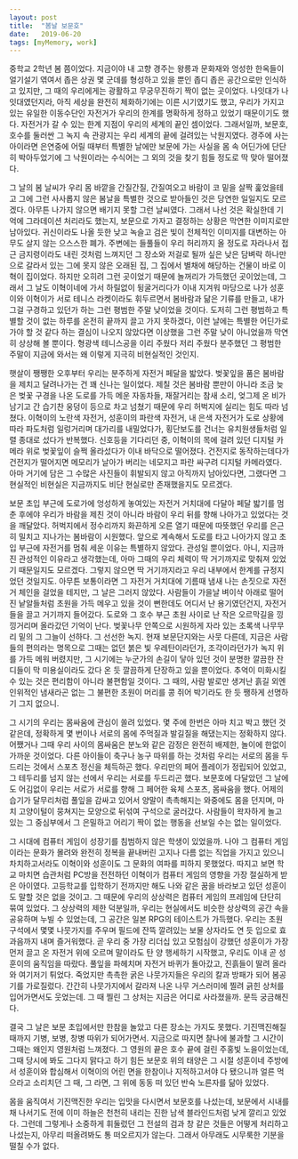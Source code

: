 ```yaml
---
layout: post
title:  "봄날 보문호"
date:   2019-06-20
tags: [myMemory, work]
---
```


  중학교 2학년 봄 쯤이었다. 지금이야 내 고향 경주는 왕릉과 문화재와 엉성한 한옥들이 얼기설기 엮여서 좁은 상권 몇 군데를 형성하고 있을 뿐인 좁디 좁은 공간으로만 인식하고 있지만, 그 때의 우리에게는 광활하고 무궁무진하기 짝이 없는 곳이었다. 나잇대가 나잇대였던지라, 아직 세상을 완전히 체화하기에는 이른 시기였기도 했고, 우리가 가지고 있는 유일한 이동수단인 자전거가 우리의 한계를 명확하게 정하고 있었기 때문이기도 했다. 자전거가 갈 수 있는 한계 지점이 우리의 세계의 끝인 셈이었다. 그래서일까, 보문호, 호수를 둘러싼 그 녹지 속 관광지는 우리 세계의 끝에 걸려있는 낙원지였다. 경주에 사는 아이라면 은연중에 어릴 때부터 특별한 날에만 보문에 가는 사실을 몸 속 어딘가에 단단히 박아두었기에 그 낙원이라는 수식어는 그 외의 것을 찾기 힘들 정도로 딱 맞아 떨어졌다.

  그 날의 봄 날씨가 우리 몸 바깥을 간질간질, 간질여오고 바람이 코 밑을 살짝 훑었을테고 그에 그런 사사롭지 않은 봄날을 특별한 것으로 받아들인 것은 당연한 일일지도 모르겠다. 아무튼 나가지 않으면 배기지 못할 그런 날씨였다. 그래서 나선 것은 확실한데 기억에 그라데이션 처리라도 했는지, 보문으로 가자고 결정하는 상황은 막연한 이미지로만 남아있다. 귀신이라도 나올 듯한 낮고 녹슬고 검은 빛이 전체적인 이미지를 대변하는 아무도 살지 않는 으스스한 폐가. 주변에는 들풀들이 우리 허리까지 올 정도로 자라나서 접근 금지령이라도 내린 것처럼 느껴지던 그 장소와 저걸로 될까 싶은 낮은 담벼락 하나만으로 갈라서 있는 그에 못지 않은 오래된 집, 그 집에서 별채에 해당하는 건물이 바로 이혁이 집이었다. 하지만 오히려 그런 곳이었기 때문에 놀꺼리가 가득했던 곳이었는데, 그래서 그 날도 이혁이네에 가서 하릴없이 뒹굴거리다가 이내 지겨워 마당으로 나가 성훈이와 이혁이가 서로 테니스 라켓이라도 휘두르면서 봄바람과 닮은 기류를 만들고, 내가 그걸 구경하고 있던가 하는 그런 평범한 주말 낮이었을 것이다. 도저히 그런 평범하고 특별할 것이 없는 하루를 온전히 끝까지 끌고 가지 못하겠다, 이런 날에는 특별한 어딘가로 가야 할 것 같다 하는 결심이 나오지 않았다면 이상했을 그런 주말 낮이 아니었을까 막연히 상상해 볼 뿐이다. 형광색 테니스공을 이리 주웠다 저리 주웠다 분주했던 그 평범한 주말이 지금에 와서는 왜 이렇게 지극히 비현실적인 것인지.

  햇살이 쨍쨍한 오후부터 우리는 분주하게 자전거 페달을 밟았다. 벚꽃잎을 품은 봄바람을 제치고 달려나가는 건 꽤 신나는 일이었다. 제칠 것은 봄바람 뿐만이 아니라 조금 늦은 벚꽃 구경을 나온 도로를 가득 메운 자동차들, 재잘거리는 참새 소리, 엊그제 온 비가 남기고 간 습기찬 웅덩이 등으로 차고 넘쳤기 때문에 우리 허벅지에 실리는 힘도 따라 넘쳤다. 이혁이의 노란색 자전거, 성훈이의 파란색 자전거, 내 은색 자전거가 도로 상황에 따라 파도처럼 일렁거리며 대가리를 내밀었다가, 횡단보도를 건너는 유치원생들처럼 일렬 종대로 섰다가 반복했다. 신호등을 기다리던 중, 이혁이의 목에 걸려 있던 디지털 카메라 위로 벚꽃잎이 슬쩍 올라섰다가 이내 바닥으로 떨어졌다. 건전지로 동작하는데다가 건전지가 떨어지면 메모리가 날아가 버리는 네모지고 파란 싸구려 디지털 카메라였다. 아마 거기에 담은 그 수많은 사진들이 휘발되지 않고 아직까지 남아있다면, 그랬다면 그 현실적인 비현실은 지금까지도 비단 현실로만 존재했을지도 모르겠다.

  보문 초입 부근에 도로가에 엉성하게 놓여있는 자전거 거치대에 다달아 페달 밟기를 멈춘 후에야 우리가 바람을 제친 것이 아니라 바람이 우리 뒤를 향해 나아가고 있었다는 것을 깨달았다. 허벅지에서 정수리까지 화끈하게 오른 열기 때문에 따뜻했던 우리를 은근히 밀치고 지나가는 봄바람이 시원했다. 앞으로 계속해서 도로를 타고 나아가지 않고 초입 부근에 자전거를 멈춰 세운 이유는 특별하지 않았다. 관성일 뿐이었다. 아니, 지금까진 관성적인 이유라고 생각했는데, 아마 그때의 우리 체력이 딱 거기까지로 맞춰져 있었기 때문일지도 모르겠다. 그렇지 않으면 딱 거기까지라고 우리 내부에서 한계를 규정지었던 것일지도. 아무튼 보통이라면 그 자전거 거치대에 기름때 냄새 나는 손짓으로 자전거 체인을 걸었을 테지만, 그 날은 그러지 않았다. 사람들이 가을날 벼이삭 아래로 떨어진 낱알들처럼 초원을 가득 메우고 있을 것이 뻔한데도 어디서 난 용기였던건지, 자전거들을 끌고 거기까지 들어갔다. 도로와 그 호수 부근 초원 사이로 난 작은 오르막길을 낑낑거리며 올라갔던 기억이 난다. 벚꽃나무 안쪽으로 시원하게 자라 있는 초록색 나무무리 밑의 그 그늘이 선하다. 그 선선한 녹지. 현재 보문단지와는 사뭇 다른데, 지금은 사람들의 편의라는 명목으로 그때는 없던 붉은 빛 우레탄이라던가, 조각이라던가가 녹지 위를 가득 메워 버렸지만, 그 시기에는 누군가의 손길이 닿아 있던 것이 분명한 깔끔한 잔디들이 막 미용실이라도 갔다 온 듯 깔끔하게 단장하고 있을 뿐이었다. 추억이 미화시킬 수 있는 것은 편리함이 아니라 불편함일 것이다. 그 때의, 사람 발로만 생겨난 흙길 외엔 인위적인 냄새라곤 없는 그 불편한 초원이 머리를 콩 쥐어 박기라도 한 듯 쨍하게 선명하기 그지 없으니.

  그 시기의 우리는 몸싸움에 관심이 쏠려 있었다. 몇 주에 한번은 아마 치고 박고 했던 것 같은데, 정확하게 몇 번이나 서로의 몸에 주먹질과 발길질을 해댔는지는 정확하지 않다. 어쨌거나 그때 우리 사이의 몸싸움은 분노와 같은 감정은 완전히 배제한, 놀이에 한없이 가까운 것이었다. 다른 아이들이 축구나 농구 따위를 하는 것처럼 우리는 서로의 몸을 두드리는 것에서 스포츠 정신을 체득하곤 했다. 우리만의 페어 플레이가 정립되어 있었고, 그 테두리를 넘지 않는 선에서 우리는 서로를 두드리곤 했다. 보문호에 다달았던 그 날에도 어김없이 우리는 서로가 서로를 향해 그 페어한 육체 스포츠, 몸싸움을 했다. 어제의 습기가 달무리처럼 풀잎을 감싸고 있어서 양말이 촉촉해지는 와중에도 몸을 던지며, 마치 고양이털이 뭉쳐지는 모양으로 뒤섞여 구석으로 굴러갔다. 사람들이 왁자하게 놀고 있는 그 중심부에서 그 은밀하고 어리기 짝이 없는 행동을 선보일 수는 없는 일이었다.

  그 시대에 컴퓨터 게임이 성장기를 침범하지 않은 학생이 있었을까. 나야 그 컴퓨터 게임이라는 문화가 몰려와 완전히 정복을 끝내버린 고지나 다름 없는 직업을 가지고 있으니 차치하고서라도 이혁이와 성훈이도 그 문화의 여파를 피하지 못했었다. 따지고 보면 학교 마치면 습관처럼 PC방을 전전하던 이혁이가 컴퓨터 게임의 영향을 가장 절실하게 받은 아이였다. 고등학교를 입학하기 전까지만 해도 나와 같은 꿈을 바라보고 있던 성훈이도 말할 것은 없을 것이고. 그 때문에 우리의 상상력은 컴퓨터 게임의 프레임에 단단히 묶여 있었다. 그 상상력의 제한 덕분일까, 우리는 현실에서도 비슷한 상상력의 공간 속을 공유하며 누빌 수 있었는데, 그 공간은 일본 RPG의 테이스트가 가득했다. 우리는 초원 구석에서 몇몇 나뭇가지를 주우며 필드에 잔뜩 깔려있는 보물 상자라도 연 듯 입으로 효과음까지 내며 즐거워했다. 곧 우리 중 가장 리더십 있고 모험심이 강했던 성훈이가 가장 먼저 끌고 온 자전거 위에 오르며 말이라도 탄 양 행세하기 시작했고, 우리도 이내 곧 성훈이의 움직임을 따랐다. 풀잎을 파헤치며 자전거 바퀴가 돌아갔고, 진흙들이 딸려 올라와 여기저기 튀었다. 죽었지만 촉촉한 굵은 나뭇가지들은 우리의 칼과 방패가 되어 봄공기를 가로질렀다. 간간히 나뭇가지에서 갈라져 나온 나무 거스러미에 찔려 긁힌 상처를 입어가면서도 웃었는데. 그 때 찔린 그 상처는 지금은 어디로 사라졌을까. 문득 궁금해진다.

  결국 그 날은 보문 초입에서만 한참을 놀았고 다른 장소는 가지도 못했다. 기진맥진해질 때까지 기병, 보병, 창병 따위가 되어가면서. 지금으로 따지면 찰나에 불과할 그 시간이 그때는 왜인지 영원처럼 느껴졌다. 그 영원의 끝은 호수 끝에 걸린 주홍빛 노을이었는데, 그때 당시에 봐도 그다지 맑다고 하기 힘든 보문호 위의 태양은 그 시절 성훈이네 주방에서 성훈이와 합심해서 이혁이의 어린 면을 한참이나 지적하고서야 다 됐으니까 얼른 먹으라고 소리치던 그 때, 그 라면, 그 위에 동동 떠 있던 반숙 노른자를 닮아 있었다.

  몸을 움직여서 기진맥진한 우리는 입맛을 다시면서 보문호를 나섰는데, 보문에서 시내를 채 나서기도 전에 이미 하늘은 천천히 내리는 진한 남색 블라인드처럼 낮게 깔리고 있었다. 그런데 그렇게나 소중하게 휘둘렀던 그 전설의 검과 창 같은 것들은 어떻게 처리하고 나섰는지, 아무리 떠올려봐도 통 떠오르지가 않는다. 그래서 아무래도 시무룩한 기분을 떨칠 수가 없다.